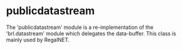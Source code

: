 publicdatastream
================

The 'publicdatastream' module is a re-implementation of the 'brl.datastream' module which delegates the data-buffer. This class is mainly used by RegalNET.
